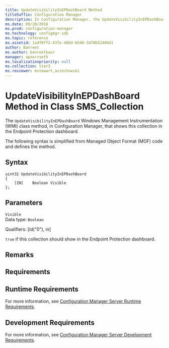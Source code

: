 ```yaml
---
title: UpdateVisibilityInEPDashBoard Method
titleSuffix: Configuration Manager
description: In Configuration Manager, the UpdateVisibilityInEPDashBoard Windows Management Instrumentation class method that shows this collection in the Endpoint Protection dashboard.
ms.date: 09/20/2016
ms.prod: configuration-manager
ms.technology: configmgr-sdk
ms.topic: reference
ms.assetid: 1adf0ff2-437e-486d-b548-3470b5246641
author: Banreet
ms.author: banreetkaur
manager: apoorvseth
ms.localizationpriority: null
ms.collection: tier3
ms.reviewer: mstewart,aczechowski
---
```

# UpdateVisibilityInEPDashBoard Method in Class SMS_Collection
The `UpdateVisibilityInEPDashBoard` Windows Management Instrumentation (WMI) class method, in Configuration Manager, that shows this collection in the Endpoint Protection dashboard.  

 The following syntax is simplified from Managed Object Format (MOF) code and defines the method.  

## Syntax  

```  
uint32 UpdateVisibilityInEPDashBoard   
{  
    [IN]    Boolean Visible  
};  
```  

## Parameters  
 `Visible`  
 Data type: `Boolean`  

 Qualifiers: [id("0"), in]  

 `true` if this collection should show in the Endpoint Protection dashboard.  

## Remarks  

## Requirements  

## Runtime Requirements  
 For more information, see [Configuration Manager Server Runtime Requirements](../../../../../develop/core/reqs/server-runtime-requirements.md).  

## Development Requirements  
 For more information, see [Configuration Manager Server Development Requirements](../../../../../develop/core/reqs/server-development-requirements.md).
